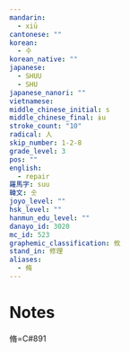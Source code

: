```yaml
---
mandarin:
  - xiū
cantonese: ""
korean:
  - 수
korean_native: ""
japanese:
  - SHUU
  - SHU
japanese_nanori: ""
vietnamese:
middle_chinese_initial: s
middle_chinese_final: ɨu
stroke_count: "10"
radical: 人
skip_number: 1-2-8
grade_level: 3
pos: ""
english:
  - repair
羅馬字: suu
韓文: 숫
joyo_level: ""
hsk_level: ""
hanmun_edu_level: ""
danayo_id: 3020
mc_id: 523
graphemic_classification: 攸
stand_in: 修理
aliases:
  - 脩
---
```


# Notes
脩=C#891
